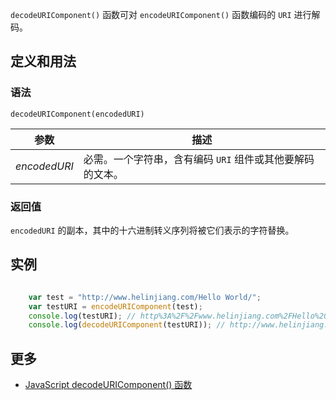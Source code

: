 `decodeURIComponent()` 函数可对 `encodeURIComponent()` 函数编码的 `URI` 进行解码。

## 定义和用法

### 语法

`decodeURIComponent(encodedURI)`

| 参数 | 描述 |
| --- | --- |
| _encodedURI_ | 必需。一个字符串，含有编码 `URI` 组件或其他要解码的文本。 |

### 返回值

`encodedURI` 的副本，其中的十六进制转义序列将被它们表示的字符替换。

## 实例

``` javascript

    var test = "http://www.helinjiang.com/Hello World/";
    var testURI = encodeURIComponent(test);
    console.log(testURI); // http%3A%2F%2Fwww.helinjiang.com%2FHello%20World%2F
    console.log(decodeURIComponent(testURI)); // http://www.helinjiang.com/Hello World/

```

## 更多

*   [JavaScript decodeURIComponent() 函数](http://www.w3school.com.cn/jsref/jsref_decodeURIComponent.asp)